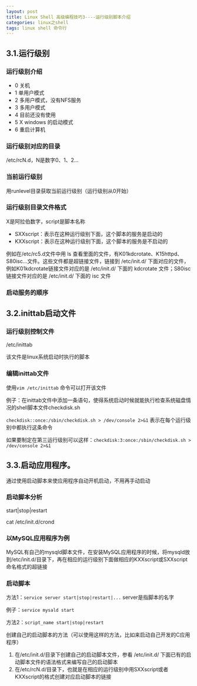 ```yaml
---
layout: post
title: Linux Shell 高级编程技巧3----运行级别脚本介绍
categories: linux之shell
tags: linux shell 命令行
---
```



3.1.运行级别
---

### 运行级别介绍

* 0    关机
* 1    单用户模式
* 2    多用户模式，没有NFS服务
* 3    多用户模式
* 4    目前还没有使用
* 5    X windows 的启动模式
* 6    重启计算机

### 运行级别对应的目录

/etc/rcN.d，N是数字0、1、2...

### 当前运行级别

用runlevel目录获取当前运行级别（运行级别从0开始）

### 运行级别目录文件格式

X是阿拉伯数字，script是脚本名称

* SXXscript：表示在这种运行级别下面，这个脚本的服务是启动的
* KXXscript：表示在这种运行级别下面，这个脚本的服务是不启动的

例如在/etc/rc5.d文件中用 ls 查看里面的文件，有K01kdcrotate、K15httpd、S80isc...文件。这些文件都是超链接文件，链接到 /etc/init.d/ 下面对应的文件，例如K01kdcrotate链接文件对应的是 /etc/init.d/ 下面的 kdcrotate 文件；S80isc 链接文件对应的是 /etc/init.d/ 下面的 isc 文件

### 启动服务的顺序

3.2.inittab启动文件
---

### 运行级别控制文件

/etc/inittab

该文件是linux系统启动时执行的脚本

### 编辑inittab文件

使用`vim /etc/inittab` 命令可以打开该文件

例子：在inittab文件中添加一条语句，使得系统启动时候就能执行检查系统磁盘情况的shell脚本文件checkdisk.sh

`checkdisk::once:/sbin/checkdisk.sh > /dev/console 2>&1`    表示在每个运行级别中都执行这条命令

如果要制定在第三运行级别可以这样：`checkdisk:3:once:/sbin/checkdisk.sh > /dev/console 2>&1`

3.3.启动应用程序。
---

通过使用启动脚本来使应用程序自动开机启动，不用再手动启动

### 启动脚本分析

start|stop|restart

cat /etc/init.d/crond

### 以MySQL应用程序为例

MySQL有自己的mysqld脚本文件，在安装MySQL应用程序的时候，将mysqld放到/etc/init.d/目录下，再在相应的运行级别下面做相应的KXXscript或SXXscript命名格式的超链接

### 启动脚本

方法1：`service server start|stop|restart|...`        server是指脚本的名字

例子：`service mysald start`

方法2：`script_name start|stop|restart`

创建自己的启动脚本的方法（可以使用这样的方法，比如来启动自己开发的C应用程序）

1. 在/etc/init.d/目录下创建自己的启动脚本文件，参看 /etc/init.d/ 下面已有的启动脚本文件的语法格式来编写自己的启动脚本
2. 在/etc/rcN.d/目录下，也就是在相应的运行级别中用SXXscript或者KXXscript的格式创建对应启动脚本的链接